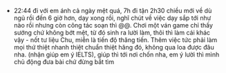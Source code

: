 - 22:44 đi với em ánh cả ngày mệt quá, 7h đi tận 2h30 chiều mới về dù ngủ rồi đến 6 giờ hơn, dạy xong rồi, nghĩ chút về việc dạy sắp tới như nào rồi nhưng còn công tác soạn thì @@. Chơi một ván game chỉ thấy sướng chứ không bớt mệt, từ đó sinh ra lười làm, thôi thì làm cái khác vậy - nốt tư liệu Chu, miễn là tiến độ thăng tiến. Thêm việc tức phải làm mọi thứ thiệt nhanh thiệt chuẩn thiệt hăng đó, không qua loa được đâu nha. (nhận giúp em ý IELTS), giúp thì tới nơi chốn nha, em ý lười thì mình chủ động đưa bài chứ đừng bắt tìm